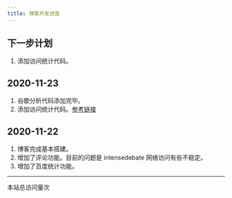 ```yaml
---
title: 博客开发进度
---
```

## 下一步计划
1. 添加访问统计代码。

## 2020-11-23
1. 谷歌分析代码添加完毕。
2. 添加访问统计代码。[参考链接](https://www.dazhuanlan.com/2019/12/25/5e0277cdb7d0d/)

## 2020-11-22
1. 博客完成基本搭建。
2. 增加了评论功能。目前的问题是 intensedebate 网络访问有些不稳定。
3. 增加了百度统计功能。


---

<span id="busuanzi_container_site_pv">
    本站总访问量<span id="busuanzi_value_site_pv"></span>次
</span>